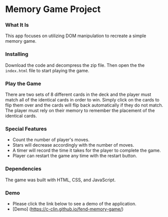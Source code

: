 # Memory Game Project

### What It Is
This app focuses on utilizing DOM manipulation to recreate a simple memory game.

### Installing

Download the code and decompress the zip file. Then open the the `index.html` file to start playing the game.

### Play the Game

There are two sets of 8 different cards in the deck and the player must match all of the identical cards in order to win. Simply click on  the cards to flip them over and the cards will flip back automatically if they do not match. The player must rely on their memory to remember the placement of the identical cards.

### Special Features

* Count the number of player's moves.
* Stars will decrease accordingly with the number of moves.
* A timer will record the time it takes for the player to complete the game.
* Player can restart the game any time with the restart button.

### Dependencies

The game was built with HTML, CSS, and JavaScript.

### Demo

* Please click the link below to see a demo of the application.
* [Demo] (https://c-clin.github.io/fend-memory-game/)
